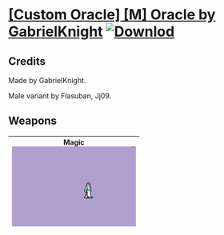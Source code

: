 # [\[Custom Oracle\] \[M\] Oracle by GabrielKnight](./) [![Downlod](https://img.shields.io/badge/Download--red?style=social&logo=github)](https://minhaskamal.github.io/DownGit/#/home?url=https://github.com/Klokinator/FE-Repo/tree/main/Battle%20Animations%2FMagi%20-%20Special%2F%5BCustom%20Oracle%5D%20%5BM%5D%20Oracle%20by%20GabrielKnight)
## Credits

Made by GabrielKnight. 

Male variant by Flasuban, Jj09.

## Weapons

| <b>Magic</b><br/><img alt="Magic animation" src="./6.%20Magic/Magic.gif"/> |
| :---: |
